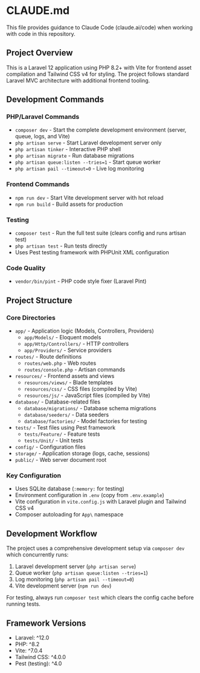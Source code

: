 # CLAUDE.md

This file provides guidance to Claude Code (claude.ai/code) when working with code in this repository.

## Project Overview

This is a Laravel 12 application using PHP 8.2+ with Vite for frontend asset compilation and Tailwind CSS v4 for styling. The project follows standard Laravel MVC architecture with additional frontend tooling.

## Development Commands

### PHP/Laravel Commands
- `composer dev` - Start the complete development environment (server, queue, logs, and Vite)
- `php artisan serve` - Start Laravel development server only
- `php artisan tinker` - Interactive PHP shell
- `php artisan migrate` - Run database migrations
- `php artisan queue:listen --tries=1` - Start queue worker
- `php artisan pail --timeout=0` - Live log monitoring

### Frontend Commands
- `npm run dev` - Start Vite development server with hot reload
- `npm run build` - Build assets for production

### Testing
- `composer test` - Run the full test suite (clears config and runs artisan test)
- `php artisan test` - Run tests directly
- Uses Pest testing framework with PHPUnit XML configuration

### Code Quality
- `vendor/bin/pint` - PHP code style fixer (Laravel Pint)

## Project Structure

### Core Directories
- `app/` - Application logic (Models, Controllers, Providers)
  - `app/Models/` - Eloquent models
  - `app/Http/Controllers/` - HTTP controllers
  - `app/Providers/` - Service providers
- `routes/` - Route definitions
  - `routes/web.php` - Web routes
  - `routes/console.php` - Artisan commands
- `resources/` - Frontend assets and views
  - `resources/views/` - Blade templates
  - `resources/css/` - CSS files (compiled by Vite)
  - `resources/js/` - JavaScript files (compiled by Vite)
- `database/` - Database-related files
  - `database/migrations/` - Database schema migrations
  - `database/seeders/` - Data seeders
  - `database/factories/` - Model factories for testing
- `tests/` - Test files using Pest framework
  - `tests/Feature/` - Feature tests
  - `tests/Unit/` - Unit tests
- `config/` - Configuration files
- `storage/` - Application storage (logs, cache, sessions)
- `public/` - Web server document root

### Key Configuration
- Uses SQLite database (`:memory:` for testing)
- Environment configuration in `.env` (copy from `.env.example`)
- Vite configuration in `vite.config.js` with Laravel plugin and Tailwind CSS v4
- Composer autoloading for `App\` namespace

## Development Workflow

The project uses a comprehensive development setup via `composer dev` which concurrently runs:
1. Laravel development server (`php artisan serve`)
2. Queue worker (`php artisan queue:listen --tries=1`)
3. Log monitoring (`php artisan pail --timeout=0`)
4. Vite development server (`npm run dev`)

For testing, always run `composer test` which clears the config cache before running tests.

## Framework Versions
- Laravel: ^12.0
- PHP: ^8.2
- Vite: ^7.0.4
- Tailwind CSS: ^4.0.0
- Pest (testing): ^4.0